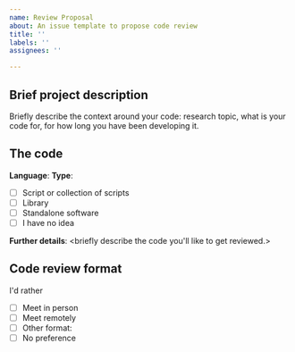 ```yaml
---
name: Review Proposal
about: An issue template to propose code review
title: ''
labels: ''
assignees: ''

---
```


## Brief project description
Briefly describe the context around your code: research topic, what is your code for, for how long you have been developing it.

## The code
**Language**: <indicate language here>
**Type**:
- [ ] Script or collection of scripts
- [ ] Library
- [ ] Standalone software
- [ ] I have no idea

**Further details**: <briefly describe the code you'll like to get reviewed.>

## Code review format
I'd rather
- [ ] Meet in person
- [ ] Meet remotely
- [ ] Other format: <Describe your format here>
- [ ] No preference
